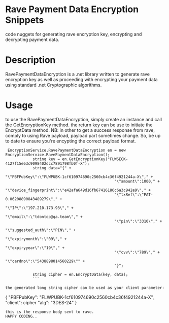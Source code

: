# Rave Payment Data Encryption Snippets
code nuggets for generating rave encryption key, encrypting and decrypting payment data.

# Description
RavePaymentDataEncryption is a .net library written to generate rave encryption key as well as proceeding with encrypting your payment data
using standard .net Cryptographic algorithms.

# Usage
to use the RavePaymentDataEncryption, simply create an instance and call the GetEncryptionKey method. 
the return key can be use to initiate the EncryptData method.
NB: in other to get a success response from rave, comply to using Rave payload, payload part sometimes change. So, be up to date
    to ensure you're encypting the correct payload format.

```
 EncryptionService.RavePaymentDataEncryption en = new EncryptionService.RavePaymentDataEncryption();
            string key = en.GetEncryptionKey("FLWSECK-4127f15e63c9098402dcc7891798fb0f-X");
            string data="{" +
                                                "\"PBFPubKey\":\"FLWPUBK-1cf610974690c2560cb4c36f4921244a-X\"," +
                                                "\"amount\":1000," +
                                                "\"device_fingerprint\":\"e42afa649d16fb67416186c6a3c942e9\"," +
                                                "\"txRef\":\"PAT-0.06208890843489279\"," +
                                                "\"IP\":\"197.210.173.93\"," +
                                                "\"email\":\"tdontop@qa.team\"," +
                                                "\"pin\":\"3310\"," +
                                                "\"suggested_auth\":\"PIN\"," +
                                                "\"expirymonth\":\"09\"," +
                                                "\"expiryyear\":\"19\"," +
                                                "\"cvv\":\"789\"," +
                                                "\"cardno\":\"5438898014560229\"" +
                                                "}";

            string cipher = en.EncryptData(key, data);
            ```

the generated long string cipher can be used as your client parameter: 
```
{
  "PBFPubKey": "FLWPUBK-1cf610974690c2560cb4c36f4921244a-X",
  "client": cipher
  "alg": "3DES-24"
}
```
this is the response body sent to rave.
HAPPY CODING..
